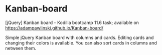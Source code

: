 # Kanban-board
[jQuery] Kanban board - Kodilla bootcamp 11.6 task; available on https://adampawlinski.github.io/Kanban-board/

Simple jQuery Kanban board with columns and cards. Editing cards and changing their colors is available. 
You can also sort cards in columns and netween them. 
